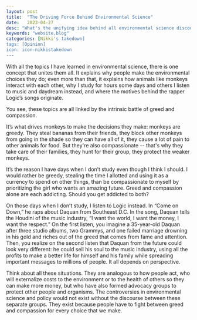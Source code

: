 ```yaml
---
layout: post
title:  "The Driving Force Behind Environmental Science"
date:   2023-04-27
desc: "What's the unifying idea behind all environmental science discourse?"
keywords: "website,blog"
categories: [Nikki's takedown]
tags: [Opinion]
icon: icon-nikkistakedown
---
```


With all the topics I have learned in environmental science, there is one concept that unites them all. It explains why people make the environmental choices they do; even more than that, it explains how animals like monkeys interact with each other, why I study for hours some days and others I listen to music and daydream instead, and where the motives behind the rapper Logic’s songs originate.

You see, these topics are all linked by the intrinsic battle of greed and compassion. 

It’s what drives monkeys to make the decisions they make: monkeys are greedy. They steal bananas from their friends, they block other monkeys from going in the shade so they can have all of it, they cause a lot of pain to other animals for food. But they're also compassionate -- that's why they take care of their families, they hunt for their group, they protect the weaker monkeys. 

It’s the reason I have days when I don’t study even though I think I should. I would rather be greedy, stealing the time I allotted and using it as a currency to spend on other things, than be compassionate to myself by prioritizing the girl who wants an amazing future. Greed and compassion alone are each addicting. Should you get addicted to both?

On those days when I don’t study, I listen to Logic instead. In “Come on Down,” he raps about Daquan from Southeast D.C. In the song, Daquan tells the Houdini of the music industry, “I want the world, I want the money, I want the respect.” On the first listen, you imagine a 35-year-old Daquan after three studio albums, two Grammys, and one failed marriage drowning in his gold and riches out of the greed that comes from fame and attention. Then, you realize on the second listen that Daquan from the future could look very different: he could sell his soul to the music industry, using all the profits to make a better life for himself and his family while spreading important messages to millions of people. It all depends on perspective.

Think about all these situations. They are analogous to how people act, who will externalize costs to the environment or to the health of others so they can make more money, but who have also formed advocacy groups to protect other people and organisms. The controversies in environmental science and policy would not exist without the discourse between these separate groups. They exist because people have to fight between greed and compassion for every choice that we make. 